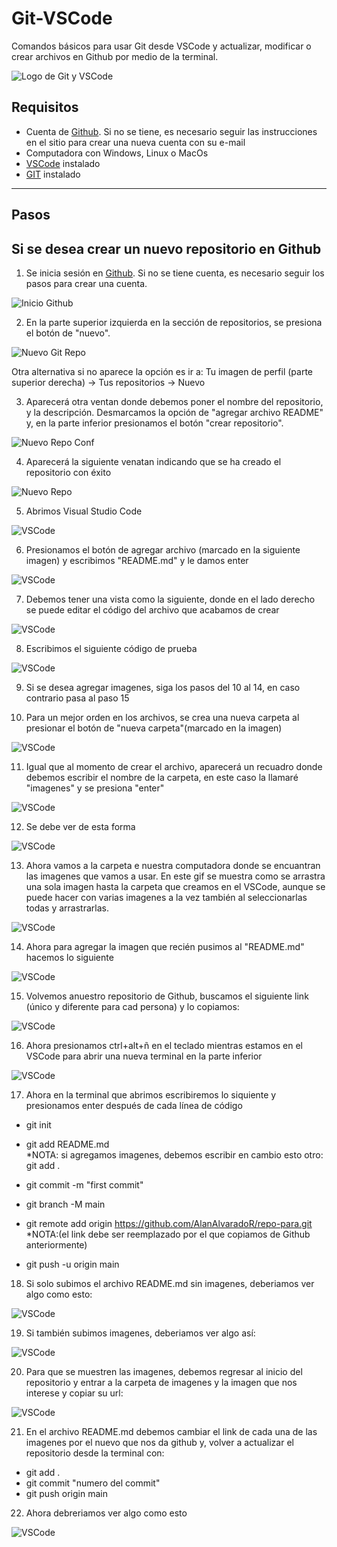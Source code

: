 # Git-VSCode
Comandos básicos para usar Git desde VSCode y actualizar, modificar o crear archivos en Github por medio de la terminal.

![Logo de Git y VSCode](https://github.com/AlanAlvaradoR/Git-VSCode/blob/main/imagenes/git0.jpg)

## Requisitos

- Cuenta de [Github](https://github.com/). Si no se tiene, es necesario seguir las instrucciones en el sitio para crear una nueva cuenta con su e-mail
- Computadora con Windows, Linux o MacOs
- [VSCode](https://code.visualstudio.com/) instalado
- [GIT](https://git-scm.com/downloads) instalado

---------------------------------------------------------

## Pasos

## Si se desea crear un nuevo repositorio en Github

1. Se inicia sesión en [Github](https://github.com/). Si no se tiene cuenta, es necesario seguir los pasos para crear una cuenta.

![Inicio Github](https://github.com/AlanAlvaradoR/Git-VSCode/blob/main/imagenes/git1.PNG)


2. En la parte superior izquierda en la sección de repositorios, se presiona el botón de "nuevo".

![Nuevo Git Repo](https://github.com/AlanAlvaradoR/Git-VSCode/blob/main/imagenes/git2.PNG)

Otra alternativa si no aparece la opción es ir a: Tu imagen de perfil (parte superior derecha) -> Tus repositorios -> Nuevo

3. Aparecerá otra ventan donde debemos poner el nombre del repositorio, y la descripción. Desmarcamos la opción de "agregar archivo README" y, en la parte inferior presionamos el botón "crear repositorio".

![Nuevo Repo Conf](https://github.com/AlanAlvaradoR/Git-VSCode/blob/main/imagenes/git3.PNG)

4. Aparecerá la siguiente venatan indicando que se ha creado el repositorio con éxito

![Nuevo Repo](https://github.com/AlanAlvaradoR/Git-VSCode/blob/main/imagenes/git4.PNG)

5. Abrimos Visual Studio Code

![VSCode](https://github.com/AlanAlvaradoR/Git-VSCode/blob/main/imagenes/git5.PNG)

6. Presionamos el botón de agregar archivo (marcado en la siguiente imagen) y escribimos "README.md" y le damos enter

![VSCode](https://github.com/AlanAlvaradoR/Git-VSCode/blob/main/imagenes/git6.PNG)

7. Debemos tener una vista como la siguiente, donde en el lado derecho se puede editar el código del archivo que acabamos de crear

![VSCode](https://github.com/AlanAlvaradoR/Git-VSCode/blob/main/imagenes/git7.PNG)

8. Escribimos el siguiente código de prueba

![VSCode](https://github.com/AlanAlvaradoR/Git-VSCode/blob/main/imagenes/git8.PNG)

9. Si se desea agregar imagenes, siga los pasos del 10 al 14, en caso contrario pasa al paso 15

10. Para un mejor orden en los archivos, se crea una nueva carpeta al presionar el botón de "nueva carpeta"(marcado en la imagen)

![VSCode](https://github.com/AlanAlvaradoR/Git-VSCode/blob/main/imagenes/git9.PNG)

11. Igual que al momento de crear el archivo, aparecerá un recuadro donde debemos escribir el nombre de la carpeta, en este caso la llamaré "imagenes" y se presiona "enter"

![VSCode](https://github.com/AlanAlvaradoR/Git-VSCode/blob/main/imagenes/git10.PNG)

12. Se debe ver de esta forma

![VSCode](https://github.com/AlanAlvaradoR/Git-VSCode/blob/main/imagenes/git11.PNG)

13. Ahora vamos a la carpeta e nuestra computadora donde se encuantran las imagenes que vamos a usar. En este gif se muestra como se arrastra una sola imagen hasta la carpeta que creamos en el VSCode, aunque se puede hacer con varias imagenes a la vez también al seleccionarlas todas y arrastrarlas.

![VSCode](https://github.com/AlanAlvaradoR/Git-VSCode/blob/main/imagenes/git1.gif)

14. Ahora para agregar la imagen que recién pusimos al "README.md" hacemos lo siguiente

![VSCode](https://github.com/AlanAlvaradoR/Git-VSCode/blob/main/imagenes/git2.gif)

15. Volvemos anuestro repositorio de Github, buscamos el siguiente link (único y diferente para cad persona) y lo copiamos: 

![VSCode](https://github.com/AlanAlvaradoR/Git-VSCode/blob/main/imagenes/gitA.PNG)

16. Ahora presionamos ctrl+alt+ñ en el teclado mientras estamos en el VSCode para abrir una nueva terminal en la parte inferior

![VSCode](https://github.com/AlanAlvaradoR/Git-VSCode/blob/main/imagenes/git13.PNG)

17. Ahora en la terminal que abrimos escribiremos lo siquiente y presionamos enter después de cada línea de código

- git init

- git add README.md                                 
*NOTA: si agregamos imagenes, debemos escribir en cambio esto otro: git add .

- git commit -m "first commit"

- git branch -M main

- git remote add origin https://github.com/AlanAlvaradoR/repo-para.git         
*NOTA:(el link debe ser reemplazado por el que copiamos de Github anteriormente)

- git push -u origin main

18. Si solo subimos el archivo README.md sin imagenes, deberiamos ver algo como esto:

![VSCode](https://github.com/AlanAlvaradoR/Git-VSCode/blob/main/imagenes/git20.PNG)

19. Si también subimos imagenes, deberiamos ver algo así:

![VSCode](https://github.com/AlanAlvaradoR/Git-VSCode/blob/main/imagenes/git21.PNG)

20. Para que se muestren las imagenes, debemos regresar al inicio del repositorio y entrar a la carpeta de imagenes y la imagen que nos interese y copiar su url:

![VSCode](https://github.com/AlanAlvaradoR/Git-VSCode/blob/main/imagenes/git23.PNG)

21. En el archivo README.md debemos cambiar el link de cada una de las imagenes por el nuevo que nos da github y, volver a actualizar el repositorio desde la terminal con:

- git add .
- git commit "numero del commit"
- git push origin main 

22. Ahora debreriamos ver algo como esto

![VSCode](https://github.com/AlanAlvaradoR/Git-VSCode/blob/main/imagenes/git22.PNG)


